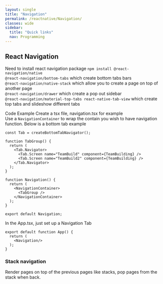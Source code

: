 ```yaml
---
layout: single
title: "Navigation"
permalink: /reactnative/Navigation/
classes: wide
sidebar:
  title: "Quick links"
  nav: Programming
---
```


## React Navigation

Need to install react navigation package
`npm install @react-navigation/native` \
`@react-navigation/bottom-tabs` which create bottom tabs bars \
`@react-navigation/native-stack` which allow you to create a page on top of another page \
`@react-navigation/drawer` which create a pop out sidebar \
`@react-navigation/material-top-tabs react-native-tab-view` which create top tabs and slideshow different tabs

Code Example
Create a tsx file, navigation.tsx for example \
Use a `NavigationContainer` to wrap the contain you wish to have navigation function. Below is a bottom tab example

```tsx
const Tab = createBottomTabNavigator();

function TabGroup() {
  return (
    <Tab.Navigator>
      <Tab.Screen name="TeamBuild" component={TeamBuilding} />
      <Tab.Screen name="TeamBuild2" component={TeamBuilding} />
    </Tab.Navigator>
  );
}

function Navigation() {
  return (
    <NavigationContainer>
      <TabGroup />
    </NavigationContainer>
  );
}

export default Navigation;
```

In the App.tsx, just set up a Navigation Tab

```tsx
export default function App() {
  return (
    <Navigation/>
  );
}
```

### Stack navigation

Render pages on top of the previous pages like stacks, pop pages from the stack when back.
